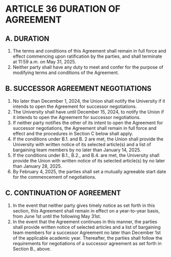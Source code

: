 # ARTICLE 36 DURATION OF AGREEMENT 

## A. DURATION

1. The terms and conditions of this Agreement shall remain in full force and effect commencing upon ratification by the parties, and shall terminate at 11:59 a.m. on May 31, 2025.
2. Neither party shall have any duty to meet and confer for the purpose of modifying terms and conditions of the Agreement.

## B. SUCCESSOR AGREEMENT NEGOTIATIONS

1. No later than December 1, 2024, the Union shall notify the University if it intends to open the Agreement for successor negotiations.
2. The University shall have until December 15, 2024, to notify the Union if it intends to open the Agreement for successor negotiations.
3. If neither party notifies the other of its intent to open the Agreement for successor negotiations, the Agreement shall remain in full force and effect and the procedures in Section C below shall apply.
4. If the conditions under B.1. and B. 2 are met, the Union shall provide the University with written notice of its selected article(s) and a list of bargaining team members by no later than January 14, 2025.
5. If the conditions under B.1., B.2., and B.4. are met, the University shall provide the Union with written notice of its selected article(s) by no later than January 28, 2025.
6. By February 4, 2025, the parties shall set a mutually agreeable start date for the commencement of negotiations.

## C. CONTINUATION OF AGREEMENT

1. In the event that neither party gives timely notice as set forth in this section, this Agreement shall remain in effect on a year-to-year basis, from June 1st until the following May 31st.
2. In the event that the Agreement continues in this manner, the parties shall provide written notice of selected articles and a list of bargaining team members for a successor Agreement no later than December 1st of the applicable academic year. Thereafter, the parties shall follow the requirements for negotiations of a successor agreement as set forth in Section B., above.
